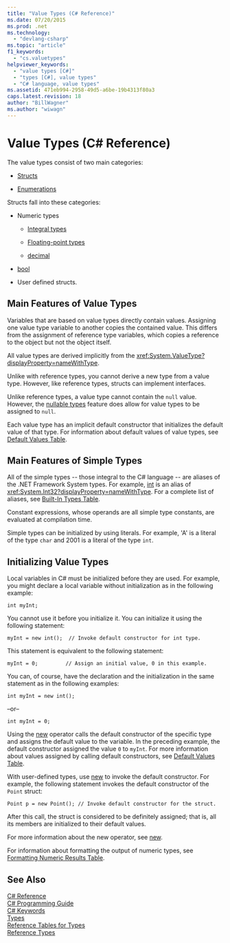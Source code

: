 ```yaml
---
title: "Value Types (C# Reference)"
ms.date: 07/20/2015
ms.prod: .net
ms.technology: 
  - "devlang-csharp"
ms.topic: "article"
f1_keywords: 
  - "cs.valuetypes"
helpviewer_keywords: 
  - "value types [C#]"
  - "types [C#], value types"
  - "C# language, value types"
ms.assetid: 471eb994-2958-49d5-a6be-19b4313f80a3
caps.latest.revision: 18
author: "BillWagner"
ms.author: "wiwagn"
---
```

# Value Types (C# Reference)
The value types consist of two main categories:  
  
-   [Structs](../../../csharp/language-reference/keywords/struct.md)  
  
-   [Enumerations](../../../csharp/language-reference/keywords/enum.md)  
  
 Structs fall into these categories:  
  
-   Numeric types  
  
    -   [Integral types](../../../csharp/language-reference/keywords/integral-types-table.md)  
  
    -   [Floating-point types](../../../csharp/language-reference/keywords/floating-point-types-table.md)  
  
    -   [decimal](../../../csharp/language-reference/keywords/decimal.md)  
  
-   [bool](../../../csharp/language-reference/keywords/bool.md)  
  
-   User defined structs.  
  
## Main Features of Value Types  
 Variables that are based on value types directly contain values. Assigning one value type variable to another copies the contained value. This differs from the assignment of reference type variables, which copies a reference to the object but not the object itself.  
  
 All value types are derived implicitly from the <xref:System.ValueType?displayProperty=nameWithType>.  
  
 Unlike with reference types, you cannot derive a new type from a value type. However, like reference types, structs can implement interfaces.  
  
 Unlike reference types, a value type cannot contain the `null` value. However, the [nullable types](../../../csharp/programming-guide/nullable-types/index.md) feature does allow for value types to be assigned to `null`.  
  
 Each value type has an implicit default constructor that initializes the default value of that type. For information about default values of value types, see [Default Values Table](../../../csharp/language-reference/keywords/default-values-table.md).  
  
## Main Features of Simple Types  
 All of the simple types -- those integral to the C# language -- are aliases of the .NET Framework System types. For example, [int](../../../csharp/language-reference/keywords/int.md) is an alias of <xref:System.Int32?displayProperty=nameWithType>. For a complete list of aliases, see [Built-In Types Table](../../../csharp/language-reference/keywords/built-in-types-table.md).  
  
 Constant expressions, whose operands are all simple type constants, are evaluated at compilation time.  
  
 Simple types can be initialized by using literals. For example, 'A' is a literal of the type `char` and 2001 is a literal of the type `int`.  
  
## Initializing Value Types  
 Local variables in C# must be initialized before they are used. For example, you might declare a local variable without initialization as in the following example:  
  
```  
int myInt;  
```  
  
 You cannot use it before you initialize it. You can initialize it using the following statement:  
  
```  
myInt = new int();  // Invoke default constructor for int type.  
```  
  
 This statement is equivalent to the following statement:  
  
```  
myInt = 0;         // Assign an initial value, 0 in this example.  
```  
  
 You can, of course, have the declaration and the initialization in the same statement as in the following examples:  
  
```  
int myInt = new int();  
```  
  
 –or–  
  
```  
int myInt = 0;  
```  
  
 Using the [new](../../../csharp/language-reference/keywords/new.md) operator calls the default constructor of the specific type and assigns the default value to the variable. In the preceding example, the default constructor assigned the value `0` to `myInt`. For more information about values assigned by calling default constructors, see [Default Values Table](../../../csharp/language-reference/keywords/default-values-table.md).  
  
 With user-defined types, use [new](../../../csharp/language-reference/keywords/new.md) to invoke the default constructor. For example, the following statement invokes the default constructor of the `Point` struct:  
  
```  
Point p = new Point(); // Invoke default constructor for the struct.  
```  
  
 After this call, the struct is considered to be definitely assigned; that is, all its members are initialized to their default values.  
  
 For more information about the new operator, see [new](../../../csharp/language-reference/keywords/new.md).  
  
 For information about formatting the output of numeric types, see [Formatting Numeric Results Table](../../../csharp/language-reference/keywords/formatting-numeric-results-table.md).  
  
## See Also  
 [C# Reference](../../../csharp/language-reference/index.md)  
 [C# Programming Guide](../../../csharp/programming-guide/index.md)  
 [C# Keywords](../../../csharp/language-reference/keywords/index.md)  
 [Types](../../../csharp/language-reference/keywords/types.md)  
 [Reference Tables for Types](../../../csharp/language-reference/keywords/reference-tables-for-types.md)  
 [Reference Types](../../../csharp/language-reference/keywords/reference-types.md)
